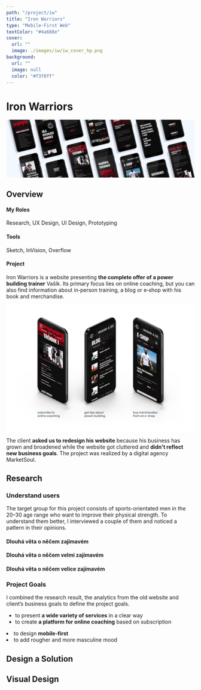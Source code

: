 ```yaml
---
path: "/project/iw"
title: "Iron Warriors"
type: "Mobile-First Web"
textColor: "#4a688e"
cover:
  url: ""
  image: ./images/iw/iw_cover_hp.png
background:
  url: ""
  image: null
  color: "#f3f8ff"
---
```


# Iron Warriors

<full-width color="#f3f8ff">

  ![Cover](./images/iw/iw_cover.jpg)

</full-width>

## Overview

<div class="row">
  <div class="column_3">
    <h4>My Roles</h4>
    <p>Research, UX&nbsp;Design, UI&nbsp;Design, Prototyping</p>
  </div>
  <div class="column_3">
    <h4>Tools</h4>
    <p>Sketch, InVision, Overflow</p>
  </div>
</div>

#### Project

Iron Warriors is a website presenting __the complete offer of a power building trainer__ Vašík. Its primary focus lies on online coaching, but you can also find information about in&#8209;person training, a blog or e&#8209;shop with his book and merchandise.

![Overview](./images/iw/iw_overview.jpg)

The client __asked us to redesign his website__ because his business has grown and broadened while the website got cluttered and __didn't reflect new business goals__. The project was realized by a digital agency MarketSoul.

<full-width color="#f3f8ff">
  <div class="inside_bg">

  ## Research

  ### Understand users
  
  The target group for this project consists of sports-orientated men in the 20–30 age range who want to improve their physical strength. To understand them better, I interviewed a couple of them and noticed a pattern in their opinions.
  
<div class="table">
  
  <div class="row">
    <div class="column_2">
      <h4>Dlouhá věta o něčem zajímavém</h4>
    </div>
    <div class="column_2">
      <h4>Dlouhá věta o něčem velmi zajímavém</h4>
    </div>
  </div>

  <div class="row">
    <div class="column_2">
      <h4>Dlouhá věta o něčem velice zajímavém</h4>
    </div>
  </div>
  
</div>

  ### Project Goals
  I combined the research result, the analytics from the old website and client’s business goals to define the project goals.
  
  <div class="table">

  <div class="row">
    <div class="column_2">
      <ul>
        <li>to present <strong>a wide variety of services</strong> in a clear way</li>
        <li>to create <strong>a platform for online coaching</strong> based on subscription</li>
      </ul>
    </div>
    <div class="column_2">
        <li>to design <strong>mobile‑first</strong></li>
        <li>to add rougher and more masculine mood</li>
    </div>
  </div>

  </div>
  
</div>
</full-width>

## Design a Solution

## Visual Design
